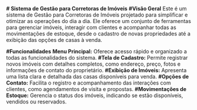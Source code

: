 **# Sistema de Gestão para Corretoras de Imóveis**
**#Visão Geral**
Este é um sistema de Gestão para Corretoras de Imóveis projetado para simplificar e otimizar as operações do dia a dia. Ele oferece um conjunto de ferramentas para gerenciar imóveis, interagir com clientes e acompanhar todas as movimentações de estoque, desde o cadastro de novas propriedades até a exibição das opções de casas à venda.

**#Funcionalidades**
**Menu Principal:** Oferece acesso rápido e organizado a todas as funcionalidades do sistema.
**#Tela de Cadastro:** Permite registrar novos imóveis com detalhes completos, como endereço, preço, fotos e informações de contato do proprietário.
**#Exibição de Imóveis:** Apresenta uma lista clara e detalhada das casas disponíveis para venda.
**#Opções de Contato:** Facilita o registro e acompanhamento das interações com clientes, como agendamentos de visita e propostas.
**#Movimentações de Estoque:** Gerencia o status dos imóveis, indicando se estão disponíveis, vendidos ou reservados.
